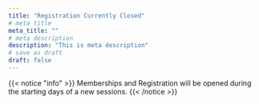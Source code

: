 ```yaml
---
title: "Registration Currently Closed"
# meta title
meta_title: ""
# meta description
description: "This is meta description"
# save as draft
draft: false
---
```


{{< notice "info" >}}
Memberships and Registration will be opened during the starting days of a new sessions.
{{< /notice >}}
